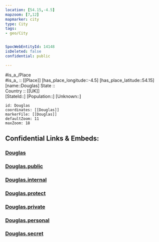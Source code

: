 ```yaml
---
location: [54.15,-4.5] 
mapzoom: [7,12] 
mapmarker: city 
type: City
tags:
- geo/City


SpocWebEntityId: 14148
isDeleted: false
confidential: public

---
```

#is_a_/Place  
#is_a_ :: [[Place]] 
[has_place_longitude::-4.5] 
[has_place_latitude::54.15] 
[name::Douglas] 
State ::  
Country :: [[UK]]  
[StateId::] 
[Population::] 
[Unknown::] 


```leaflet
id: Douglas
coordinates: [[Douglas]] 
markerFile: [[Douglas]] 
defaultZoom: 11 
maxZoom: 18
```


## Confidential Links & Embeds: 

### [Douglas](/_Standards/Earth/Continent/Europe/Europe~North/UK/Isle_of_Man/Districts~Isle_of_Man/Douglas,District/Douglas.md) 

### [Douglas.public](/_public/Earth/Continent/Europe/Europe~North/UK/Isle_of_Man/Districts~Isle_of_Man/Douglas,District/Douglas.public.md) 

### [Douglas.internal](/_internal/Earth/Continent/Europe/Europe~North/UK/Isle_of_Man/Districts~Isle_of_Man/Douglas,District/Douglas.internal.md) 

### [Douglas.protect](/_protect/Earth/Continent/Europe/Europe~North/UK/Isle_of_Man/Districts~Isle_of_Man/Douglas,District/Douglas.protect.md) 

### [Douglas.private](/_private/Earth/Continent/Europe/Europe~North/UK/Isle_of_Man/Districts~Isle_of_Man/Douglas,District/Douglas.private.md) 

### [Douglas.personal](/_personal/Earth/Continent/Europe/Europe~North/UK/Isle_of_Man/Districts~Isle_of_Man/Douglas,District/Douglas.personal.md) 

### [Douglas.secret](/_secret/Earth/Continent/Europe/Europe~North/UK/Isle_of_Man/Districts~Isle_of_Man/Douglas,District/Douglas.secret.md)

